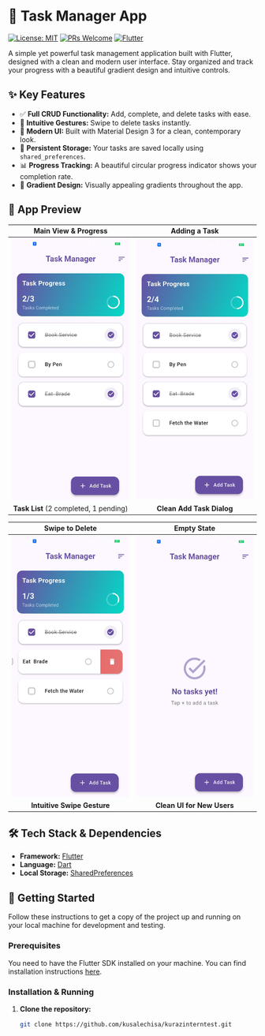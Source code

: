 # 📝 Task Manager App

[![License: MIT](https://img.shields.io/badge/License-MIT-yellow.svg)](https://opensource.org/licenses/MIT) [![PRs Welcome](https://img.shields.io/badge/PRs-welcome-brightgreen.svg)](CONTRIBUTING.md) [![Flutter](https://img.shields.io/badge/Flutter-3.x-blue?logo=flutter)](https://flutter.dev)

A simple yet powerful task management application built with Flutter, designed with a clean and modern user interface. Stay organized and track your progress with a beautiful gradient design and intuitive controls.

## ✨ Key Features

- ✅ **Full CRUD Functionality:** Add, complete, and delete tasks with ease.
- 📲 **Intuitive Gestures:** Swipe to delete tasks instantly.
- 🎨 **Modern UI:** Built with Material Design 3 for a clean, contemporary look.
- 💾 **Persistent Storage:** Your tasks are saved locally using `shared_preferences`.
- 📊 **Progress Tracking:** A beautiful circular progress indicator shows your completion rate.
- 🌈 **Gradient Design:** Visually appealing gradients throughout the app.

## 📸 App Preview

| Main View & Progress | Adding a Task |
| :---: | :---: |
| <img src="screenshots/5913733658500517032_119.jpg" alt="Main Task List" width="250"> | <img src="screenshots/5913733658500517031_119.jpg" alt="Adding a Task" width="250"> |
| **Task List** (2 completed, 1 pending) | **Clean Add Task Dialog** |

| Swipe to Delete | Empty State |
| :---: | :---: |
| <img src="screenshots/5913733658500517030_119.jpg" alt="Swipe to delete" width="250"> | <img src="screenshots/5913733658500517034_119.jpg" alt="Empty Task List" width="250"> |
| **Intuitive Swipe Gesture** | **Clean UI for New Users** |


## 🛠️ Tech Stack & Dependencies

- **Framework:** [Flutter](https://flutter.dev/)
- **Language:** [Dart](https://dart.dev/)
- **Local Storage:** [SharedPreferences](https://pub.dev/packages/shared_preferences)

## 🚀 Getting Started

Follow these instructions to get a copy of the project up and running on your local machine for development and testing.

### Prerequisites

You need to have the Flutter SDK installed on your machine. You can find installation instructions [here](https://flutter.dev/docs/get-started/install).

### Installation & Running

1. **Clone the repository:**
   ```sh
   git clone https://github.com/kusalechisa/kurazinterntest.git
